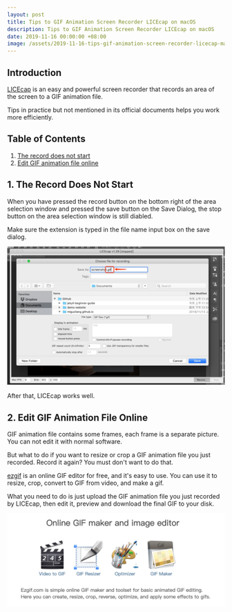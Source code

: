```yaml
---
layout: post
title: Tips to GIF Animation Screen Recorder LICEcap on macOS
description: Tips to GIF Animation Screen Recorder LICEcap on macOS
date: 2019-11-16 00:00:00 +08:00
image: /assets/2019-11-16-tips-gif-animation-screen-recorder-licecap-mac-os/banner.jpg
---
```


## Introduction

[LICEcap](https://www.cockos.com/licecap/) is an easy and powerful screen recorder that records an area of the screen to a GIF animation file.

Tips in practice but not mentioned in its official documents helps you work more efficiently.

## Table of Contents

1. [The record does not start](#1-the-record-does-not-start)
2. [Edit GIF animation file online](#2-crop-gif-animation-file-online)

## 1. The Record Does Not Start

When you have pressed the record button on the bottom right of the area selection window and pressed the save button on the Save Dialog, the stop button on the area selection window is still diabled.

Make sure the extension is typed in the file name input box on the save dialog.

![File Extension Name is Required](/assets/2019-11-16-tips-gif-animation-screen-recorder-licecap-mac-os/tips-1.jpg)

After that, LICEcap works well.

## 2. Edit GIF Animation File Online

GIF animation file contains some frames, each frame is a separate picture. You can not edit it with normal software.

But what to do if you want to resize or crop a GIF animation file you just recorded. Record it again? You must don't want to do that.

[ezgif](https://ezgif.com/) is an online GIF editor for free, and it's easy to use. You can use it to resize, crop, convert to GIF from video, and make a gif.

What you need to do is just upload the GIF animation file you just recorded by LICEcap, then edit it, preview and download the final GIF to your disk.

![ezgif](/assets/2019-11-16-tips-gif-animation-screen-recorder-licecap-mac-os/tips-2.jpg)
